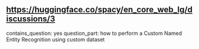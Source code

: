 ## https://huggingface.co/spacy/en_core_web_lg/discussions/3

contains_question: yes
question_part: how to perform a Custom Named Entity Recognition using custom dataset